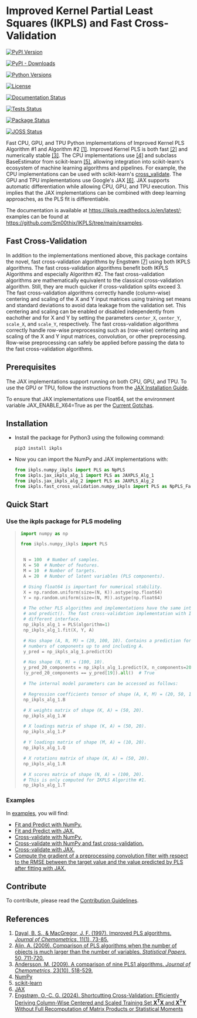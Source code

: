 # Improved Kernel Partial Least Squares (IKPLS) and Fast Cross-Validation

[![PyPI Version](https://img.shields.io/pypi/v/ikpls.svg)](https://pypi.python.org/pypi/ikpls/)

[![PyPI - Downloads](https://img.shields.io/pypi/dm/ikpls)](https://pypi.python.org/pypi/ikpls/)

[![Python Versions](https://img.shields.io/pypi/pyversions/ikpls.svg)](https://pypi.python.org/pypi/ikpls/)

[![License](https://img.shields.io/pypi/l/ikpls.svg)](https://pypi.python.org/pypi/ikpls/)

[![Documentation Status](https://readthedocs.org/projects/ikpls/badge/?version=latest)](https://ikpls.readthedocs.io/en/latest/?badge=latest)

[![Tests Status](https://github.com/Sm00thix/IKPLS/actions/workflows/test_workflow.yml/badge.svg)](https://github.com/Sm00thix/IKPLS/actions/workflows/test_workflow.yml)

[![Package Status](https://github.com/Sm00thix/IKPLS/actions/workflows/package_workflow.yml/badge.svg)](https://github.com/Sm00thix/IKPLS/actions/workflows/package_workflow.yml)

[![JOSS Status](https://joss.theoj.org/papers/ac559cbcdc6e6551f58bb3e573a73afc/status.svg)](https://joss.theoj.org/papers/ac559cbcdc6e6551f58bb3e573a73afc)

Fast CPU, GPU, and TPU Python implementations of Improved Kernel PLS
Algorithm #1 and Algorithm #2 [[1]](#references). Improved
Kernel PLS is both fast [[2]](#references) and numerically stable [[3]](#references). The CPU
implementations use [[4]](#references) and subclass BaseEstimator from scikit-learn [[5]](#references),
allowing integration into scikit-learn\'s ecosystem of
machine learning algorithms and pipelines. For example, the CPU
implementations can be used with scikit-learn\'s
[cross_validate](https://scikit-learn.org/stable/modules/generated/sklearn.model_selection.cross_validate.html).
The GPU and TPU implementations use Google\'s JAX [[6]](#references). JAX supports
automatic differentiation while allowing CPU, GPU, and TPU execution.
This implies that the JAX implementations can be combined with deep
learning approaches, as the PLS fit is differentiable.

The documentation is available at
<https://ikpls.readthedocs.io/en/latest/>; examples can be found at
<https://github.com/Sm00thix/IKPLS/tree/main/examples>.

## Fast Cross-Validation

In addition to the implementations mentioned above, this package
contains the novel, fast cross-validation algorithms by Engstrøm [[7]](#references)
using both IKPLS algorithms. The fast cross-validation algorithms
benefit both IKPLS Algorithms and especially Algorithm #2. The fast
cross-validation algorithms are mathematically equivalent to the
classical cross-validation algorithm. Still, they are much quicker if
cross-validation splits exceed 3. The fast cross-validation algorithms
correctly handle (column-wise) centering and scaling of the X and Y
input matrices using training set means and standard deviations to avoid
data leakage from the validation set. This centering and scaling can be
enabled or disabled independently from eachother and for X and Y by setting 
the parameters `center_X`, `center_Y`, `scale_X`, and `scale_Y`, respectively.
The fast cross-validation algorithms correctly handle row-wise preprocessing
such as (row-wise) centering and scaling of the X and Y input matrices,
convolution, or other preprocessing. Row-wise preprocessing can safely be
applied before passing the data to the fast cross-validation algorithms.

## Prerequisites

The JAX implementations support running on both CPU, GPU, and TPU. To
use the GPU or TPU, follow the instructions from the [JAX Installation
Guide](https://jax.readthedocs.io/en/latest/installation.html).

To ensure that JAX implementations use Float64, set the environment
variable JAX_ENABLE_X64=True as per the [Current
Gotchas](https://github.com/google/jax#current-gotchas).

## Installation

- Install the package for Python3 using the following command:
    ```shell
    pip3 install ikpls
    ```

- Now you can import the NumPy and JAX implementations with:
    ```python
    from ikpls.numpy_ikpls import PLS as NpPLS
    from ikpls.jax_ikpls_alg_1 import PLS as JAXPLS_Alg_1
    from ikpls.jax_ikpls_alg_2 import PLS as JAXPLS_Alg_2
    from ikpls.fast_cross_validation.numpy_ikpls import PLS as NpPLS_FastCV
    ```

## Quick Start

### Use the ikpls package for PLS modeling

> ```python
> import numpy as np
>
> from ikpls.numpy_ikpls import PLS
>
>
>  N = 100  # Number of samples.
>  K = 50  # Number of features.
>  M = 10  # Number of targets.
>  A = 20  # Number of latent variables (PLS components).
>
>  # Using float64 is important for numerical stability.
>  X = np.random.uniform(size=(N, K)).astype(np.float64)
>  Y = np.random.uniform(size=(N, M)).astype(np.float64)
>
>  # The other PLS algorithms and implementations have the same interface for fit()
>  # and predict(). The fast cross-validation implementation with IKPLS has a
>  # different interface.
>  np_ikpls_alg_1 = PLS(algorithm=1)
>  np_ikpls_alg_1.fit(X, Y, A)
>
>  # Has shape (A, N, M) = (20, 100, 10). Contains a prediction for all possible
>  # numbers of components up to and including A.
>  y_pred = np_ikpls_alg_1.predict(X)
>
>  # Has shape (N, M) = (100, 10).
>  y_pred_20_components = np_ikpls_alg_1.predict(X, n_components=20)
>  (y_pred_20_components == y_pred[19]).all()  # True
>
>  # The internal model parameters can be accessed as follows:
>
>  # Regression coefficients tensor of shape (A, K, M) = (20, 50, 10).
>  np_ikpls_alg_1.B
>
>  # X weights matrix of shape (K, A) = (50, 20).
>  np_ikpls_alg_1.W
>
>  # X loadings matrix of shape (K, A) = (50, 20).
>  np_ikpls_alg_1.P
>
>  # Y loadings matrix of shape (M, A) = (10, 20).
>  np_ikpls_alg_1.Q
>
>  # X rotations matrix of shape (K, A) = (50, 20).
>  np_ikpls_alg_1.R
>
>  # X scores matrix of shape (N, A) = (100, 20).
>  # This is only computed for IKPLS Algorithm #1.
>  np_ikpls_alg_1.T
> ```

### Examples

In [examples](https://github.com/Sm00thix/IKPLS/tree/main/examples), you
will find:

-   [Fit and Predict with
    NumPy.](https://github.com/Sm00thix/IKPLS/tree/main/examples/fit_predict_numpy.py)
-   [Fit and Predict with
    JAX.](https://github.com/Sm00thix/IKPLS/tree/main/examples/fit_predict_jax.py)
-   [Cross-validate with
    NumPy.](https://github.com/Sm00thix/IKPLS/tree/main/examples/cross_val_numpy.py)
-   [Cross-validate with NumPy and fast
    cross-validation.](https://github.com/Sm00thix/IKPLS/tree/main/examples/fast_cross_val_numpy.py)
-   [Cross-validate with
    JAX.](https://github.com/Sm00thix/IKPLS/tree/main/examples/cross_val_jax.py)
-   [Compute the gradient of a preprocessing convolution filter with
    respect to the RMSE between the target value and the value predicted
    by PLS after fitting with
    JAX.](https://github.com/Sm00thix/IKPLS/tree/main/examples/gradient_jax.py)

## Contribute

To contribute, please read the [Contribution
Guidelines](https://github.com/Sm00thix/IKPLS/blob/main/CONTRIBUTING.md).

## References

1. [Dayal, B. S., & MacGregor, J. F. (1997). Improved PLS algorithms. *Journal of Chemometrics*, 11(1), 73-85.](https://doi.org/10.1002/(SICI)1099-128X(199701)11:1%3C73::AID-CEM435%3E3.0.CO;2-%23?)
2. [Alin, A. (2009). Comparison of PLS algorithms when the number of objects is much larger than the number of variables. *Statistical Papers*, 50, 711-720.](https://doi.org/10.1007/s00362-009-0251-7)
3. [Andersson, M. (2009). A comparison of nine PLS1 algorithms. *Journal of Chemometrics*, 23(10), 518-529.](https://doi.org/10.1002/cem.1248)
4. [NumPy](https://numpy.org/)
5. [scikit-learn](https://scikit-learn.org/stable/)
6. [JAX](https://jax.readthedocs.io/en/latest/)
7. [Engstrøm, O.-C. G. (2024). Shortcutting Cross-Validation:
    Efficiently Deriving Column-Wise Centered and Scaled Training Set
    $\mathbf{X}^\mathbf{T}\mathbf{X}$ and
    $\mathbf{X}^\mathbf{T}\mathbf{Y}$ Without Full
    Recomputation of Matrix Products or Statistical Moments](https://arxiv.org/abs/2401.13185)
